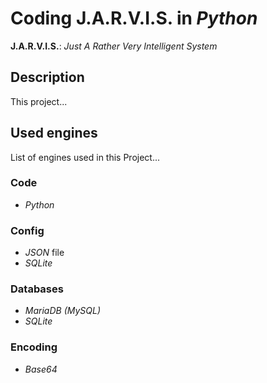 # Coding J.A.R.V.I.S. in *Python*
**J.A.R.V.I.S.**: *Just A Rather Very Intelligent System*

## Description
This project...

## Used engines
List of engines used in this Project...

### Code
* *Python*

### Config
* *JSON* file
* *SQLite*

### Databases
* *MariaDB (MySQL)*
* *SQLite*

### Encoding
* *Base64*

